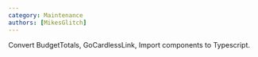 ```yaml
---
category: Maintenance
authors: [MikesGlitch]
---
```


Convert BudgetTotals, GoCardlessLink, Import components to Typescript.
